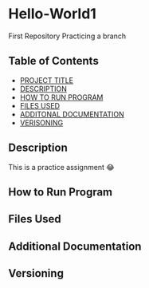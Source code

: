 # Hello-World1
First Repository
Practicing a branch

## Table of Contents
- [PROJECT TITLE](https://github.com/SJerden/Hello-World1/blob/main/README.md#table-of-contents)
- [DESCRIPTION](https://github.com/SJerden/Hello-World1/blob/main/README.md#description)
- [HOW TO RUN PROGRAM](https://github.com/SJerden/Hello-World1/blob/main/README.md#how-to-run-program)
- [FILES USED](https://github.com/SJerden/Hello-World1/blob/main/README.md#files-used)
- [ADDITONAL DOCUMENTATION](https://github.com/SJerden/Hello-World1/blob/main/README.md#additional-documentation)
- [VERISONING](https://github.com/SJerden/Hello-World1/blob/main/README.md#versioning)

## Description 
This is a practice assignment 😂

## How to Run Program

## Files Used

## Additional Documentation 

## Versioning 
